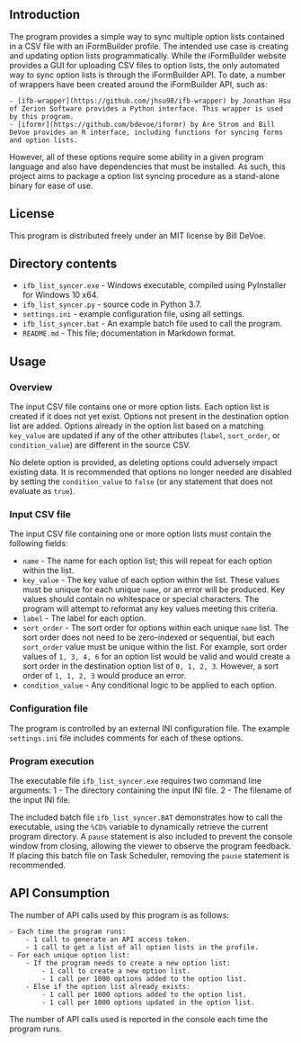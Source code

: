 ## Introduction

The program provides a simple way to sync multiple option lists contained in a CSV file with an iFormBuilder profile. The intended use case is creating and updating option lists programmatically. While the iFormBuilder website provides a GUI for uploading CSV files to option lists, the only automated way to sync option lists is through the iFormBuilder API. To date, a number of wrappers have been created around the iFormBuilder API, such as:

	- [ifb-wrapper](https://github.com/jhsu98/ifb-wrapper) by Jonathan Hsu of Zerion Software provides a Python interface. This wrapper is used by this program.
	- [iformr](https://github.com/bdevoe/iformr) by Are Strom and Bill DeVoe provides an R interface, including functions for syncing forms and option lists.

However, all of these options require some ability in a given program language and also have dependencies that must be installed. As such, this project aims to package a option list syncing procedure as a stand-alone binary for ease of use.

## License

This program is distributed freely under an MIT license by Bill DeVoe. 

## Directory contents

- `ifb_list_syncer.exe` - Windows executable, compiled using PyInstaller for Windows 10 x64.
- `ifb_list_syncer.py` - source code in Python 3.7.
- `settings.ini` - example configuration file, using all settings.
- `ifb_list_syncer.bat` - An example batch file used to call the program.
- `README.md` - This file; documentation in Markdown format.

## Usage

### Overview

The input CSV file contains one or more option lists. Each option list is created if it does not yet exist. Options not present in the destination option list are added. Options already in the option list based on a matching `key_value` are updated if any of the other attributes (`label`, `sort_order`, or `condition_value`) are different in the source CSV.

No delete option is provided, as deleting options could adversely impact existing data. It is recommended that options no longer needed are disabled by setting the `condition_value` to `false` (or any statement that does not evaluate as `true`).

### Input CSV file

The input CSV file containing one or more option lists must contain the following fields:

- `name` - The name for each option list; this will repeat for each option within the list.
- `key_value` - The key value of each option within the list. These values must be unique for each unique `name`, or an error will be produced. Key values should contain no whitespace or special characters. The program will attempt to reformat any key values meeting this criteria.
- `label` - The label for each option.
- `sort_order` - The sort order for options within each unique `name` list. The sort order does not need to be zero-indexed or sequential, but each `sort_order` value must be unique within the list. For example, sort order values of `1, 3, 4, 6` for an option list would be valid and would create a sort order in the destination option list of `0, 1, 2, 3`. However, a sort order of `1, 1, 2, 3` would produce an error.
- `condition_value` - Any conditional logic to be applied to each option.

### Configuration file

The program is controlled by an external INI configuration file. The example `settings.ini` file includes comments for each of these options. 

### Program execution

The executable file `ifb_list_syncer.exe` requires two command line arguments:
	1 - The directory containing the input INI file.
	2 - The filename of the input INI file.

The included batch file `ifb_list_syncer.BAT` demonstrates how to call the executable, using the `%CD%` variable to dynamically retrieve the current program directory. A `pause` statement is also included to prevent the console window from closing, allowing the viewer to observe the program feedback. If placing this batch file on Task Scheduler, removing the `pause` statement is recommended.

## API Consumption

The number of API calls used by this program is as follows:

	- Each time the program runs:
		- 1 call to generate an API access token.
		- 1 call to get a list of all option lists in the profile.
	- For each unique option list:
		- If the program needs to create a new option list:
			- 1 call to create a new option list.
			- 1 call per 1000 options added to the option list.
		- Else if the option list already exists:
			- 1 call per 1000 options added to the option list.
			- 1 call per 1000 options updated in the option list.

The number of API calls used is reported in the console each time the program runs.